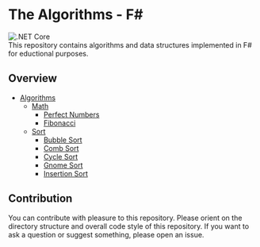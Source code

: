 # The Algorithms - F#
![.NET Core](https://github.com/TheAlgorithms/F-Sharp/workflows/.NET%20Core/badge.svg)
<br>
This repository contains algorithms and data structures implemented in F# for eductional purposes.

## Overview
+ [Algorithms](https://github.com/TheAlgorithms/F-Sharp/tree/main/Algorithms)
  + [Math](https://github.com/TheAlgorithms/F-Sharp/tree/main/Algorithms/Math)
    + [Perfect Numbers](https://github.com/TheAlgorithms/F-Sharp/blob/main/Algorithms/Math/Perfect_Numbers.fs)
    + [Fibonacci](https://github.com/TheAlgorithms/F-Sharp/blob/main/Algorithms/Math/Fibonacci.fs)
  + [Sort](https://github.com/TheAlgorithms/F-Sharp/tree/main/Algorithms/Sort)
    + [Bubble Sort](https://github.com/TheAlgorithms/F-Sharp/blob/main/Algorithms/Sort/Bubble_Sort.fs)
    + [Comb Sort](https://github.com/TheAlgorithms/F-Sharp/blob/main/Algorithms/Sort/Comb_Sort.fs)
    + [Cycle Sort](https://github.com/TheAlgorithms/F-Sharp/blob/main/Algorithms/Sort/Cycle_Sort.fs)
    + [Gnome Sort](https://github.com/TheAlgorithms/F-Sharp/blob/main/Algorithms/Sort/Gnome_Sort.fs)
    + [Insertion Sort](https://github.com/TheAlgorithms/F-Sharp/blob/main/Algorithms/Sort/Insertion_Sort.fs)

## Contribution
You can contribute with pleasure to this repository. Please orient on the directory structure and overall code style of this repository.
If you want to ask a question or suggest something, please open an issue.
